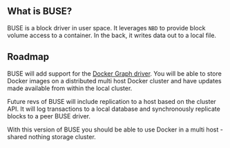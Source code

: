 ## What is BUSE?
BUSE is a block driver in user space.  It leverages `NBD` to provide block volume access to a container.  In the back, it writes data out to a local file.

## Roadmap
BUSE will add support for the [Docker Graph driver](https://github.com/docker/docker/tree/master/daemon/graphdriver).  You will be able to store Docker images on a distributed multi host Docker cluster and have updates made available from within the local cluster.

Future revs of BUSE will include replication to a host based on the cluster API.  It will log transactions to a local database and synchronously replicate blocks to a peer BUSE driver.

With this version of BUSE you should be able to use Docker in a multi host - shared nothing storage cluster.
